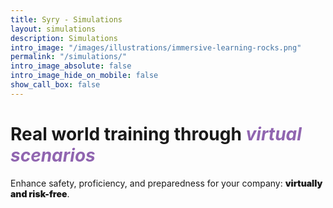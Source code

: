 ```yaml
---
title: Syry - Simulations
layout: simulations
description: Simulations
intro_image: "/images/illustrations/immersive-learning-rocks.png"
permalink: "/simulations/"
intro_image_absolute: false
intro_image_hide_on_mobile: false
show_call_box: false
---
```


# Real world training through *<span style="color:#9065b0">virtual scenarios</span>*

Enhance safety, proficiency, and preparedness for your company: <strong style="font-weight: 900;">virtually and risk-free</strong>.
